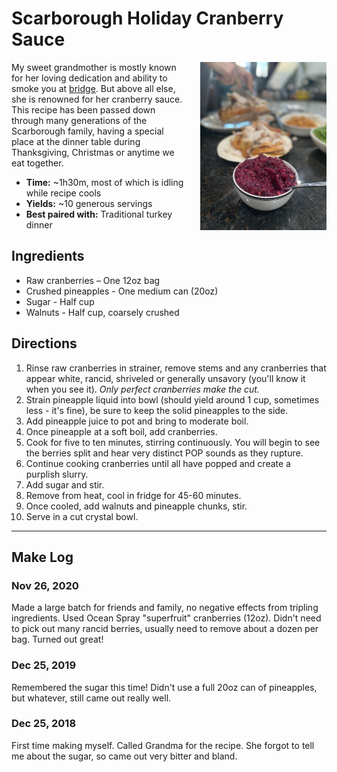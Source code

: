 # Scarborough Holiday Cranberry Sauce

<img align="right" style="padding:0 0 20px 20px;width:40%; max-width:400px;" src="./cranberries-3.jpg">

My sweet grandmother is mostly known for her loving dedication and ability to smoke you at [bridge](https://en.wikipedia.org/wiki/Contract_bridge). But above all else, she is renowned for her cranberry sauce. This recipe has been passed down through many generations of the Scarborough family, having a special place at the dinner table during Thanksgiving, Christmas or anytime we eat together.

 - **Time:** ~1h30m, most of which is idling while recipe cools
 - **Yields:** ~10 generous servings
 - **Best paired with:** Traditional turkey dinner

## Ingredients
- Raw cranberries – One 12oz bag 
- Crushed pineapples - One medium can (20oz)
- Sugar - Half cup 
- Walnuts - Half cup, coarsely crushed

## Directions
1. Rinse raw cranberries in strainer, remove stems and any cranberries that appear white, rancid, shriveled or generally unsavory (you'll know it when you see it). *Only perfect cranberries make the cut.*
2. Strain pineapple liquid into bowl (should yield around 1 cup, sometimes less - it's fine), be sure to keep the solid pineapples to the side.
3. Add pineapple juice to pot and bring to moderate boil.
4. Once pineapple at a soft boil, add cranberries.
5. Cook for five to ten minutes, stirring continuously. You will begin to see the berries split and hear very distinct POP sounds as they rupture.
6. Continue cooking cranberries until all have popped and create a purplish slurry.
7. Add sugar and stir.
8. Remove from heat, cool in fridge for 45-60 minutes.
9. Once cooled, add walnuts and pineapple chunks, stir.
10. Serve in a cut crystal bowl.

--- 

## Make Log

### Nov 26, 2020
Made a large batch for friends and family, no negative effects from tripling ingredients. Used Ocean Spray "superfruit" cranberries (12oz). Didn't need to pick out many rancid berries, usually need to remove about a dozen per bag. Turned out great!

### Dec 25, 2019
Remembered the sugar this time! Didn't use a full 20oz can of pineapples, but whatever, still came out really well.

### Dec 25, 2018
First time making myself. Called Grandma for the recipe. She forgot to tell me about the sugar, so came out very bitter and bland.
